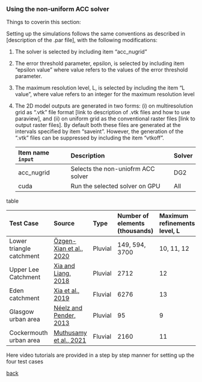 ### Using the non-uniform ACC solver

Things to coverin this section:

Setting up the simulations follows the same conventions as described in [description of the .par file], with the following modifications:
1. The solver is selected by including item “acc_nugrid”
2. The error threshold parameter, epsilon, is selected by including item “epsilon value” where value refers to the values of the error threshold parameter.
3. The maximum resolution level, L, is selected by including the item “L value”, where value refers to an integer for the maximum resolution level
4. The 2D model outputs are generated in two forms: (i) on multiresolution grid as “.vtk” file format [link to description of .vtk files and how to use paraview], and (ii) on uniform grid as the conventional raster files [link to output raster files]. By default both these files are generated at the intervals specified by item “saveint”. However, the generation of the “.vtk” files can be suppressed by including the item “vtkoff”.   



   | Item name `input` | Description | Solver |
   | :---         | :---      | :--- |
   | acc_nugrid     | Selects the non-uniofrm ACC solver       | DG2      |
   | cuda    | Run the selected solver on GPU       | All      |


table

   | Test Case | Source | Type | Number of elements (thousands) | Maximum refinements level, L | Resolution, R (m) | Simulation time (hr) |
   | :---         | :---      | :---       | :---         | :---      | :--- |  :--- | 
   | Lower triangle catchment   | [Özgen-Xian et al., 2020](https://iwaponline.com/jh/article/22/5/1059/73853/Wavelet-based-local-mesh-refinement-for-rainfall)              | Pluvial    | 149, 594, 3700 | 10, 11, 12 | 10, 5, 2 | 72 |
   | Upper Lee Catchment   | [Xia and Liang, 2018](https://www.sciencedirect.com/science/article/pii/S0309170818302124#:~:text=A%20new%20implicit%20scheme%20is,in%20the%20shallow%20water%20equations.&text=The%20new%20scheme%20can%20relax%20flow%20velocities%20towards%20the%20correct%20equilibrium%20state.&text=The%20new%20scheme%20is%20numerically,for%20simulating%20very%20shallow%20flows.)              | Pluvial    | 2712 | 12 | 20 | 120 |
   | Eden catchment  | [Xia et al., 2019](https://www.sciencedirect.com/science/article/pii/S030917081930243X) | Fluvial    | 6276 | 13 | 20 | 132 |
   | Glasgow urban area | [Néelz and Pender, 2013](https://consult.environment-agency.gov.uk/engagement/bostonbarriertwao/results/appendix-6---neelz--s.---pender--g.--2013--benchmarking-the-latest-generation-of-2d-hydraulic-modelling-packages.-bristol_environment-agency.pdf) | Pluvial    | 95 | 9 | 2 | 5 |
   | Cockermouth urban area  | [Muthusamy et al., 2021](https://www.sciencedirect.com/science/article/pii/S0022169421001359) | Fluvial    | 2160 | 11 | 1 | 144 |
   
   
   
  Here video tutorials are provided in a step by step manner for setting up the four test cases
   
   
[back](/LISFLOOD8.0.md)
